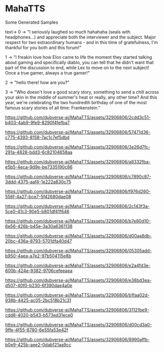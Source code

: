 # MahaTTS

Some Generated Samples

text->
0 -> "I seriously laughed so much hahahaha (seals with headphones...) and appreciate both the interviewer and the subject. Major respect for two extraordinary humans - and in this time of gratefulness, I'm thankful for you both and this forum!"

1 -> "I freakin love how Elon came to life the moment they started talking about gaming and specifically diablo, you can tell that he didn't want that part of the discussion to end, while Lex to move on to the next subject! Once a true gamer, always a true gamer!"

2 -> "hello there! how are you?"

3 -> "Who doesn't love a good scary story, something to send a chill across your skin in the middle of summer's heat or really, any other time? And this year, we're celebrating the two hundredth birthday of one of the most famous scary stories of all time: Frankenstein."


https://github.com/dubverse-ai/MahaTTS/assets/32906806/2cdd3c51-b403-4ab9-9fe9-8290f4fefba7


https://github.com/dubverse-ai/MahaTTS/assets/32906806/57471d36-c775-4393-8158-7ac1c7ef5dbd


https://github.com/dubverse-ai/MahaTTS/assets/32906806/3e26d7fc-291a-4828-bdd3-6c82104658aa


https://github.com/dubverse-ai/MahaTTS/assets/32906806/a8332fba-e5b5-4eca-9d9e-be7335190c86


https://github.com/dubverse-ai/MahaTTS/assets/32906806/c7890c87-3ddd-4375-aaf4-1e222a830c75


https://github.com/dubverse-ai/MahaTTS/assets/32906806/f976d260-556f-4a27-bce7-5f42680dae08


https://github.com/dubverse-ai/MahaTTS/assets/32906806/2c143f3a-5ce0-41c3-90e5-b801df41f646


https://github.com/dubverse-ai/MahaTTS/assets/32906806/b7e80d10-6e56-426b-b45e-3a30a6361138


https://github.com/dubverse-ai/MahaTTS/assets/32906806/d00aa8db-20bc-436a-8793-5701dfa40d47


https://github.com/dubverse-ai/MahaTTS/assets/32906806/05305add-b950-4aea-a7e2-97b504115e8b


https://github.com/dubverse-ai/MahaTTS/assets/32906806/e2a4fd3e-600b-424e-9382-9706cefeeaea


https://github.com/dubverse-ai/MahaTTS/assets/32906806/e38bd3ea-d507-40f0-b230-6f390dae4a0e


https://github.com/dubverse-ai/MahaTTS/assets/32906806/b1faa02d-938b-4425-ac05-2bc518b21c31


https://github.com/dubverse-ai/MahaTTS/assets/32906806/31121be9-cdd8-4020-b543-b573ed31ece0


https://github.com/dubverse-ai/MahaTTS/assets/32906806/d00cd3a0-9ffe-4f55-8780-6e55fa53e42f


https://github.com/dubverse-ai/MahaTTS/assets/32906806/8990affb-b0e9-425b-aee2-0dab121aa9cc


